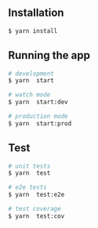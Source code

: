
## Installation

```bash
$ yarn install
```

## Running the app

```bash
# development
$ yarn  start

# watch mode
$ yarn  start:dev

# production mode
$ yarn  start:prod
```

## Test

```bash
# unit tests
$ yarn  test

# e2e tests
$ yarn  test:e2e

# test coverage
$ yarn  test:cov
```

